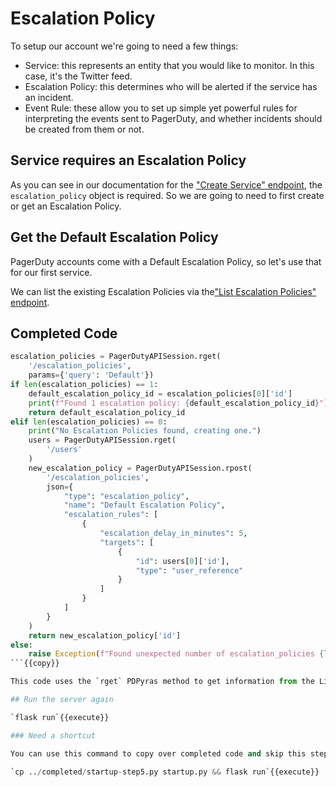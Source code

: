 # Escalation Policy

To setup our account we're going to need a few things:
 - Service: this represents an entity that you would like to monitor. In this case, it's the Twitter feed.
 - Escalation Policy: this determines who will be alerted if the service has an incident.
 - Event Rule: these allow you to set up simple yet powerful rules for interpreting the events sent to PagerDuty, and whether incidents should be created from them or not.

## Service requires an Escalation Policy

As you can see in our documentation for the ["Create Service" endpoint](https://developer.pagerduty.com/api-reference/reference/REST/openapiv3.json/paths/~1services/post), the `escalation_policy` object is required. So we are going to need to first create or get an Escalation Policy.

## Get the Default Escalation Policy

PagerDuty accounts come with a Default Escalation Policy, so let's use that for our first service.

We can list the existing Escalation Policies via the["List Escalation Policies" endpoint](https://developer.pagerduty.com/api-reference/reference/REST/openapiv3.json/paths/~1escalation_policies/get).

## Completed Code

```python
escalation_policies = PagerDutyAPISession.rget(
    '/escalation_policies',
    params={'query': 'Default'})
if len(escalation_policies) == 1:
    default_escalation_policy_id = escalation_policies[0]['id']
    print(f"Found 1 escalation policy: {default_escalation_policy_id}")
    return default_escalation_policy_id
elif len(escalation_policies) == 0:
    print("No Escalation Policies found, creating one.")
    users = PagerDutyAPISession.rget(
        '/users'
    )
    new_escalation_policy = PagerDutyAPISession.rpost(
        '/escalation_policies',
        json={
            "type": "escalation_policy",
            "name": "Default Escalation Policy",
            "escalation_rules": [
                {
                    "escalation_delay_in_minutes": 5,
                    "targets": [
                        {
                            "id": users[0]['id'],
                            "type": "user_reference"
                        }
                    ]
                }
            ]
        }
    )
    return new_escalation_policy['id']
else:
    raise Exception(f"Found unexpected number of escalation_policies {len(escalation_policy)}")
```{{copy}}

This code uses the `rget` PDPyras method to get information from the List Escalation Policies endpoint.

## Run the server again

`flask run`{{execute}}

### Need a shortcut

You can use this command to copy over completed code and skip this step.

`cp ../completed/startup-step5.py startup.py && flask run`{{execute}}
